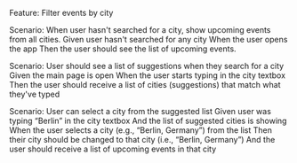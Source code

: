 Feature: Filter events by city

Scenario: When user hasn't searched for a city, show upcoming events from all cities.
    Given user hasn't searched for any city
    When the user opens the app
    Then the user should see the list of upcoming events.

Scenario: User should see a list of suggestions when they search for a city
    Given the main page is open
    When the user starts typing in the city textbox
    Then the user should receive a list of cities (suggestions) that match what they've typed

Scenario: User can select a city from the suggested list
    Given user was typing “Berlin” in the city textbox
    And the list of suggested cities is showing
    When the user selects a city (e.g., “Berlin, Germany”) from the list
    Then their city should be changed to that city (i.e., “Berlin, Germany”)
    And the user should receive a list of upcoming events in that city